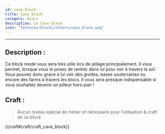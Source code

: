```yaml
---
id: cave-block
title: Cave block
category: blocs
description: Le Cave block
icon: "textures/blocks/others/cave_block.png"
---
```

___
## Description : 

Ce block modé vous sera très utile lors de pillage principalement. 
Il vous permet, lorsque vous le posez de rentrer dans lui pour voir à travers le sol. Vous pouvez donc grace à lui voir des grottes, bases souterraines ou encore des farms à travers les blocs.
Il vous sera presque indispensable si vous souhaitez devenir un pilleur hors-pair !

## Craft : 

> Aucun niveau spécial de métier et nécessaire pour l’utilisation & craft de ce block

{{craft#craft/craft_cave_block}}
